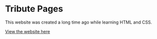 # Tribute Pages

This website was created a long time ago while learning HTML and CSS.

[View the website here](https://mini-website-projects.netlify.app/tribute%20pages/)
